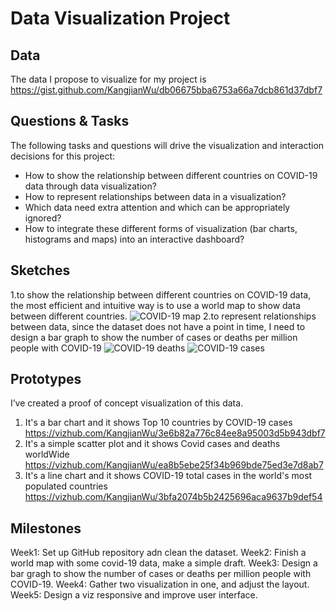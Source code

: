 # Data Visualization Project

## Data

The data I propose to visualize for my project is https://gist.github.com/KangjianWu/db06675bba6753a66a7dcb861d37dbf7


## Questions & Tasks

The following tasks and questions will drive the visualization and interaction decisions for this project:

 * How to show the relationship between different countries on COVID-19 data through data visualization?
 * How to represent relationships between data in a visualization?
 * Which data need extra attention and which can be appropriately ignored?
 * How to integrate these different forms of visualization (bar charts, histograms and maps) into an interactive dashboard?

## Sketches
1.to show the relationship between different countries on COVID-19 data, the most efficient and intuitive way is to use a world map to show data between different countries.
![COVID-19 map](https://github.com/KangjianWu/dataviz-project-template-proposal/assets/124107340/5d8fbab6-2cec-4bbe-a4ee-1282f2ec0816)
2.to represent relationships between data, since the dataset does not have a point in time, I need to design a bar graph to show the number of cases or deaths per million people with COVID-19
![COVID-19 deaths](https://github.com/KangjianWu/dataviz-project-template-proposal/assets/124107340/6ce32293-f59f-4b73-83f9-a1f8524a65df)
![COVID-19 cases](https://github.com/KangjianWu/dataviz-project-template-proposal/assets/124107340/89e77c78-308e-464c-acb3-ee20b7d9ae21)


## Prototypes

I’ve created a proof of concept visualization of this data. 
1. It's a bar chart and it shows Top 10 countries by COVID-19 cases
   https://vizhub.com/KangjianWu/3e6b82a776c84ee8a95003d5b943dbf7
2. It's a simple scatter plot and it shows Covid cases and deaths worldWide
    https://vizhub.com/KangjianWu/ea8b5ebe25f34b969bde75ed3e7d8ab7
3. It's a line chart and it shows COVID-19 total cases in the world's most populated countries
    https://vizhub.com/KangjianWu/3bfa2074b5b2425696aca9637b9def54



## Milestones
Week1: Set up GitHub repository adn clean the dataset.
Week2: Finish a world map with some covid-19 data, make a simple draft.
Week3: Design a bar gragh to show the number of cases or deaths per million people with COVID-19.
Week4: Gather two visualization in one, and adjust the layout.
Week5: Design a viz responsive and improve user interface.


